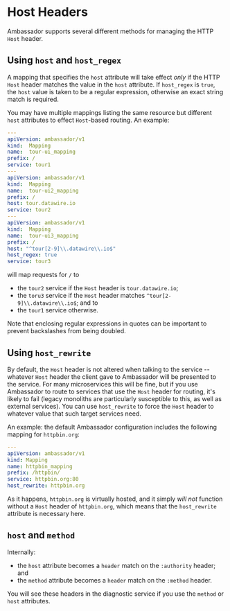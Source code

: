 # Host Headers

Ambassador supports several different methods for managing the HTTP `Host` header.

## Using `host` and `host_regex`

A mapping that specifies the `host` attribute will take effect _only_ if the HTTP `Host` header matches the value in the `host` attribute. If `host_regex` is `true`, the `host` value is taken to be a regular expression, otherwise an exact string match is required.

You may have multiple mappings listing the same resource but different `host` attributes to effect `Host`-based routing. An example:

```yaml
---
apiVersion: ambassador/v1
kind:  Mapping
name:  tour-ui_mapping
prefix: /
service: tour1
---
apiVersion: ambassador/v1
kind:  Mapping
name:  tour-ui2_mapping
prefix: /
host: tour.datawire.io
service: tour2
---
apiVersion: ambassador/v1
kind:  Mapping
name:  tour-ui3_mapping
prefix: /
host: "^tour[2-9]\\.datawire\\.io$"
host_regex: true
service: tour3
```

will map requests for `/` to

- the `tour2` service if the `Host` header is `tour.datawire.io`;
- the `toru3` service if the `Host` header matches `^tour[2-9]\\.datawire\\.io$`; and to
- the `tour1` service otherwise.

Note that enclosing regular expressions in quotes can be important to prevent backslashes from being doubled.

## Using `host_rewrite`

By default, the `Host` header is not altered when talking to the service -- whatever `Host` header the client gave to Ambassador will be presented to the service. For many microservices this will be fine, but if you use Ambassador to route to services that use the `Host` header for routing, it's likely to fail (legacy monoliths are particularly susceptible to this, as well as external services). You can use `host_rewrite` to force the `Host` header to whatever value that such target services need.

An example: the default Ambassador configuration includes the following mapping for `httpbin.org`:

```yaml
---
apiVersion: ambassador/v1
kind: Mapping
name: httpbin_mapping
prefix: /httpbin/
service: httpbin.org:80
host_rewrite: httpbin.org
```

As it happens, `httpbin.org` is virtually hosted, and it simply _will not_ function without a `Host` header of `httpbin.org`, which means that the `host_rewrite` attribute is necessary here.

## `host` and `method`

Internally:

- the `host` attribute becomes a `header` match on the `:authority` header; and
- the `method` attribute becomes a `header` match on the `:method` header.

You will see these headers in the diagnostic service if you use the `method` or `host` attributes.
